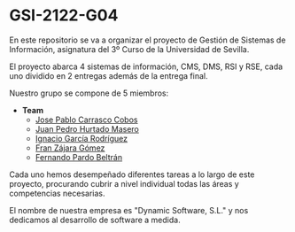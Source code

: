 # GSI-2122-G04
En este repositorio se va a organizar el proyecto de Gestión de Sistemas de Información, asignatura del 3º Curso de la Universidad de Sevilla.

El proyecto abarca 4 sistemas de información, CMS, DMS, RSI y RSE, cada uno dividido en 2 entregas además de la entrega final.

Nuestro grupo se compone de 5 miembros:

- **Team**
  - [Jose Pablo Carrasco Cobos](https://github.com/EsDeSepa)
  - [Juan Pedro Hurtado Masero](https://github.com/Juanpepitt)
  - [Ignacio García Rodríguez](https://github.com/ign13101)
  - [Fran Zájara Gómez](https://github.com/FranZajara)
  - [Fernando Pardo Beltrán](https://github.com/Nando13-hub)

Cada uno hemos desempeñado diferentes tareas a lo largo de este proyecto, procurando cubrir a nivel individual todas las áreas y competencias necesarias.

El nombre de nuestra empresa es "Dynamic Software, S.L." y nos dedicamos al desarrollo de software a medida.
